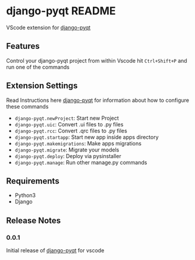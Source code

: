 # django-pyqt README

VScode extension for <a href="https://github.com/ZedObaia/django-pyqt">django-pyqt</a>

## Features
Control your django-pyqt project from within Vscode
hit `Ctrl+Shift+P` and run one of the commands
## Extension Settings
Read Instructions here
<a href="https://github.com/ZedObaia/django-pyqt">django-pyqt</a> for information about how to configure these commands

* `django-pyqt.newProject`: Start new Project
* `django-pyqt.uic`: Convert .ui files to .py files
* `django-pyqt.rcc`: Convert .qrc files to .py files
* `django-pyqt.startapp`: Start new app inside apps directory
* `django-pyqt.makemigrations`: Make apps migrations
* `django-pyqt.migrate`: Migrate your models
* `django-pyqt.deploy`: Deploy via pysinstaller
* `django-pyqt.manage`: Run other manage.py commands


## Requirements
* Python3
* Django

## Release Notes

### 0.0.1

Initial release of <a href="https://github.com/ZedObaia/django-pyqt">django-pyqt</a> for vscode
